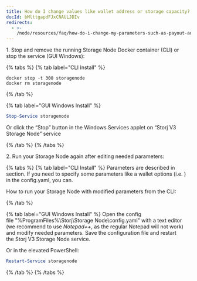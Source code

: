 ```yaml
---
title: How do I change values like wallet address or storage capacity?
docId: bMlttgapdFJxCNAULJDIv
redirects:
  - >-
    /node/resources/faq/how-do-i-change-my-parameters-such-as-payout-address-allotted-storage-space-and-bandwidth
---
```


1\. Stop and remove the running Storage Node Docker container (CLI) or stop the service (GUI Windows):

{% tabs %}
{% tab label="CLI Install" %}

```none
docker stop -t 300 storagenode
docker rm storagenode
```

{% /tab %}

{% tab label="GUI Windows Install" %}

```powershell
Stop-Service storagenode

```

Or click the “Stop” button in the Windows Services applet on “Storj V3 Storage Node” service

{% /tab %}
{% /tabs %}

2\. Run your Storage Node again after editing needed parameters:

{% tabs %}
{% tab label="CLI Install" %}
Parameters are described in [](docId:KJzDdewgBVcK6rnp0Qho2) section. If you need to specify some parameters like a wallet options (i.e. [](docId:6TX_ve1PyUrXuwax-mWWw)) in the config.yaml, you can[](docId:gDXZgLlP_rcSW8SuflgqS).

How to run your Storage Node with modified parameters from the CLI: [](docId:HaDkV_0aWg9OJoBe53o-J)

{% /tab %}

{% tab label="GUI Windows Install" %}
Open the config file "%ProgramFiles%\Storj\Storage Node\config.yaml" with a text editor (we recommend to use *Notepad++*, as the regular Notepad will not work) and modify needed parameters. Save the configuration file and restart the Storj V3 Storage Node service.

Or in the elevated PowerShell:

```powershell
Restart-Service storagenode
```

{% /tab %}
{% /tabs %}
